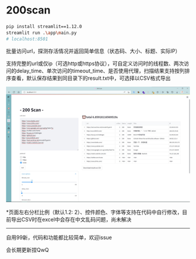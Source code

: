 # 200scan

```bash
pip install streamlit==1.12.0
streamlit run .\app\main.py
# localhost:8501
```

批量访问url，探测存活情况并返回简单信息（状态码、大小、标题、实际IP）

支持完整的url或仅ip（可选http或https协议），可自定义访问时的线程数、两次访问的delay_time、单次访问的timeout_time、是否使用代理，扫描结果支持按列排序查看，默认保存结果到同目录下的result.txt中，可选择以CSV格式导出

![运行截图](./image.jpg)

*页面左右分栏比例（默认1.2: 2）、控件颜色、字体等支持在代码中自行修改，目前导出CSV时在excel中会存在中文乱码问题，尚未解决

------

自用99新，代码和功能都比较简单，欢迎issue

会长期更新捏QwQ

